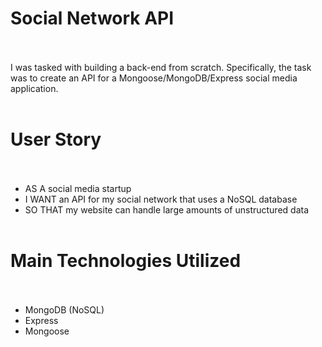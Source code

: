 # Social Network API <br/><br/>
I was tasked with building a back-end from scratch. Specifically, the task was to create an API for a Mongoose/MongoDB/Express social media application. <br/><br/>
# User Story <br/><br/>
* AS A social media startup<br/>
* I WANT an API for my social network that uses a NoSQL database<br/>
* SO THAT my website can handle large amounts of unstructured data <br/><br/>

# Main Technologies Utilized<br/><br/>
* MongoDB (NoSQL)<br/>
* Express<br/>
* Mongoose<br/>
